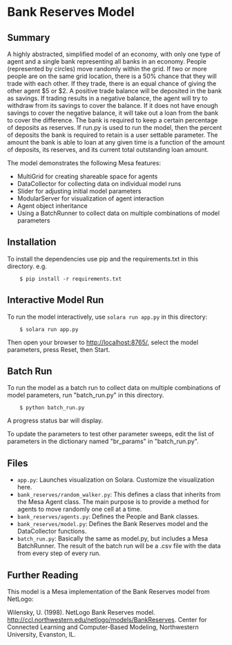 # Bank Reserves Model

## Summary

A highly abstracted, simplified model of an economy, with only one type of agent and a single bank representing all banks in an economy. People (represented by circles) move randomly within the grid. If two or more people are on the same grid location, there is a 50% chance that they will trade with each other. If they trade, there is an equal chance of giving the other agent $5 or $2. A positive trade balance will be deposited in the bank as savings. If trading results in a negative balance, the agent will try to withdraw from its savings to cover the balance. If it does not have enough savings to cover the negative balance, it will take out a loan from the bank to cover the difference. The bank is required to keep a certain percentage of deposits as reserves. If run.py is used to run the model, then the percent of deposits the bank is required to retain is a user settable parameter. The amount the bank is able to loan at any given time is a function of the amount of deposits, its reserves, and its current total outstanding loan amount.

The model demonstrates the following Mesa features:
 - MultiGrid for creating shareable space for agents
 - DataCollector for collecting data on individual model runs
 - Slider for adjusting initial model parameters
 - ModularServer for visualization of agent interaction
 - Agent object inheritance
 - Using a BatchRunner to collect data on multiple combinations of model parameters

## Installation

To install the dependencies use pip and the requirements.txt in this directory. e.g.

```
    $ pip install -r requirements.txt
```

## Interactive Model Run

To run the model interactively, use `solara run app.py` in this directory:

```
    $ solara run app.py
```

Then open your browser to [http://localhost:8765/](http://localhost:8765/), select the model parameters, press Reset, then Start.

## Batch Run

To run the model as a batch run to collect data on multiple combinations of model parameters, run "batch_run.py" in this directory.

```
    $ python batch_run.py
```
A progress status bar will display.

To update the parameters to test other parameter sweeps, edit the list of parameters in the dictionary named "br_params" in "batch_run.py".

## Files

* ``app.py``: Launches visualization on Solara. Customize the visualization here.
* ``bank_reserves/random_walker.py``: This defines a class that inherits from the Mesa Agent class. The main purpose is to provide a method for agents to move randomly one cell at a time.
* ``bank_reserves/agents.py``: Defines the People and Bank classes.
* ``bank_reserves/model.py``: Defines the Bank Reserves model and the DataCollector functions.
* ``batch_run.py``: Basically the same as model.py, but includes a Mesa BatchRunner. The result of the batch run will be a .csv file with the data from every step of every run.

## Further Reading

This model is a Mesa implementation of the Bank Reserves model from NetLogo:

Wilensky, U. (1998). NetLogo Bank Reserves model. http://ccl.northwestern.edu/netlogo/models/BankReserves. Center for Connected Learning and Computer-Based Modeling, Northwestern University, Evanston, IL.

